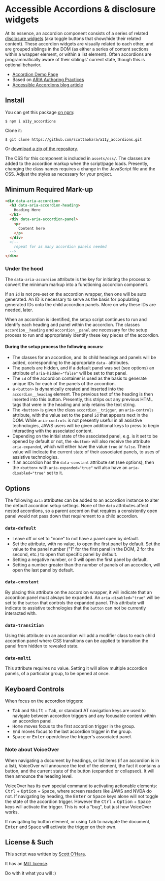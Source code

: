 # Accessible Accordions & disclosure widgets   
At its essence, an accordion component consists of a series of related [disclosure widgets](http://w3c.github.io/aria-practices/#disclosure) (aka toggle buttons that show/hide their related content). These accordion widgets are visually related to each other, and are grouped siblings in the DOM (as either a series of content sections within a wrapper element, or within a list element). Often accordions are programmatically aware of their siblings' current state, though this is optional behavior.

* [Accordion Demo Page](https://scottaohara.github.io/a11y_accordions/)  
* Based on [ARIA Authoring Practices](https://w3c.github.io/aria-practices/#accordion)  
* [Accessible Accordions blog article](https://www.scottohara.me/blog/2017/10/25/accordion-release.html)  

## Install
You can get this package [on npm](https://www.npmjs.com/package/a11y_accordions):
```
$ npm i a11y_accordions
```

Clone it:
```
$ git clone https://github.com/scottaohara/a11y_accordions.git
```

Or [download a zip of the repository](https://github.com/scottaohara/a11y_accordions/archive/master.zip).

The CSS for this component is included in `assets/css/`. The classes are added to the accordion markup when the script/page loads. Presently, changing the class names requires a change in the JavaScript file and the CSS. Adjust the styles as necessary for your project.


## Minimum Required Mark-up  
```html
<div data-aria-accordion>
  <h3 data-aria-accordion-heading>
    Heading Here
  </h3>
  <div data-aria-accordion-panel>
    <p>
      Content here
    </p>
  </div>
  <!-- 
    repeat for as many accordion panels needed
  -->
</div>
```

### Under the hood
The `data-aria-accordion` attribute is the key for initiating the process to convert the minimum markup into a functioning accordion component.  

If an `id` is not pre-set on the accordion wrapper, then one will be auto generated. An ID is necessary to serve as the basis for populating generated IDs onto the child accordion panels. More on why these IDs are needed, later.

When an accordion is identified, the setup script continues to run and identify each heading and panel within the accordion. The classes `accordion__heading` and `accordion__panel` are necessary for the setup process to run and appropriately identify these key pieces of the accordion.

#### During the setup process the following occurs:  
* The classes for an accordion, and its child headings and panels will be added, corresponding to the appropriate `data-` attributes.
* The panels are hidden, and if a default panel was set (see options) an attribute of `aria-hidden="false"` will be set to that panel.  
* The `id` of the accordion container is used as the basis to generate unique IDs for each of the panels of the accordion.  
* a `<button>` is dynamically created and inserted into the `accordion__heading` element. The previous text of the heading is then inserted into this button. Presently, this strips out any previous HTML tags that were in the heading and only retains the text string.  
* The `<button>` is given the class `accordion__trigger`, an `aria-controls` attribute, with the value set to the panel `id` that appears next in the DOM. While `aria-controls` is not presently useful in all assistive technologies, JAWS users will be given additional keys to press to begin interacting with the associated content.   
* Depending on the initial state of the associated panel, e.g. is it set to be opened by default or not, the `<button>` will also receive the attribute `aria-expanded`, which will either have the value `true` or `false`. These value will indicate the current state of their associated panels, to uses of assistive technologies.   
* If an accordion has the `data-constant` attribute set (see options), then the `<button>` with `aria-expanded="true"` will also have an `aria-disabled="true"` set to it.  


## Options  
The following `data` attributes can be added to an accordion instance to alter the default accordion setup settings. None of the `data` attributes affect nested accordions, so a parent accordion that requires a consistently open panel would not pass down that requirement to a child accordion.  

### `data-default` 
* Leave off or set to "none" to not have a panel open by default.  
* Set the attribute, with no value, to open the first panel by default. Set the value to the panel number ("1" for the first panel in the DOM, 2 for the second, etc.) to open that specific panel by default.  
* Setting a negative number, or 0 will open the first panel by default.  
* Setting a number greater than the number of panels of an accordion, will open the last panel by default.  

### `data-constant`  
By placing this attribute on the accordion wrapper, it will indicate that an accordion panel must always be expanded. An `aria-disabled="true"` will be set to the `button` that controls the expanded panel. This attribute will indicate to assistive technologies that the `button` can not be currently interacted with.    

### `data-transition`  
Using this attribute on an accordion will add a modifier class to each child accordion panel where CSS transitions can be applied to transition the panel from hidden to revealed state.

### `data-multi`  
This attribute requires no value. Setting it will allow multiple accordion panels, of a particular group, to be opened at once.  


## Keyboard Controls  
When focus on the accordion triggers:  
* <kbd>Tab</kbd> and <kbd>Shift</kbd> + <kbd>Tab</kbd>, or standard AT navigation keys are used to navigate between accordion triggers and any focusable content within an accordion panel.  
* <kbd>Home</kbd> moves focus to the first accordion trigger in the group.  
* <kbd>End</kbd> moves focus to the last accordion trigger in the group.  
* <kbd>Space</kbd> or <kbd>Enter</kbd> open/close the trigger's associated panel.  

### Note about VoiceOver
When navigating a document by headings, or list items (if an accordion is in a list), VoiceOver will announce the text of the element, the fact it contains a button, and the current state of the button (expanded or collapsed). It will then announce the heading level.

VoiceOver has its own special command to activating actionable elements: <kbd>Ctrl</kbd> + <kbd>Option</kbd> + <kbd>Space</kbd>, where screen readers like JAWS and NVDA do not.  If navigating by heading, the <kbd>Enter</kbd> or <kbd>Space</kbd> keys alone will not toggle the state of the accordion trigger. However the <kbd>Ctrl</kbd> + <kbd>Option</kbd> + <kbd>Space</kbd> keys will activate the trigger.  This is not a "bug", but just how VoiceOver works.  

If navigating by button element, or using <kbd>tab</kbd> to navigate the document, <kbd>Enter</kbd> and <kbd>Space</kbd> will activate the trigger on their own.


## License & Such  
This script was written by [Scott O'Hara](https://twitter.com/scottohara).

It has an [MIT license](https://github.com/scottaohara/accessible-components/blob/master/LICENSE.md).

Do with it what you will :)
